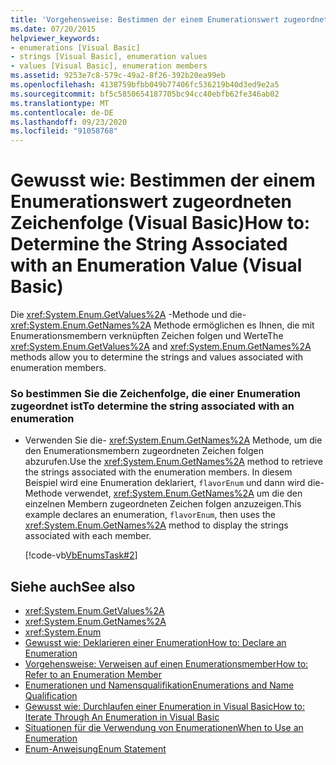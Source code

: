 ```yaml
---
title: 'Vorgehensweise: Bestimmen der einem Enumerationswert zugeordnete Zeichenfolge'
ms.date: 07/20/2015
helpviewer_keywords:
- enumerations [Visual Basic]
- strings [Visual Basic], enumeration values
- values [Visual Basic], enumeration members
ms.assetid: 9253e7c8-579c-49a2-8f26-392b20ea99eb
ms.openlocfilehash: 4138759bfbb049b77406fc536219b40d3ed9e2a5
ms.sourcegitcommit: bf5c5850654187705bc94cc40ebfb62fe346ab02
ms.translationtype: MT
ms.contentlocale: de-DE
ms.lasthandoff: 09/23/2020
ms.locfileid: "91058768"
---
```

# <a name="how-to-determine-the-string-associated-with-an-enumeration-value-visual-basic"></a><span data-ttu-id="d98de-102">Gewusst wie: Bestimmen der einem Enumerationswert zugeordneten Zeichenfolge (Visual Basic)</span><span class="sxs-lookup"><span data-stu-id="d98de-102">How to: Determine the String Associated with an Enumeration Value (Visual Basic)</span></span>

<span data-ttu-id="d98de-103">Die <xref:System.Enum.GetValues%2A> -Methode und die- <xref:System.Enum.GetNames%2A> Methode ermöglichen es Ihnen, die mit Enumerationsmembern verknüpften Zeichen folgen und Werte</span><span class="sxs-lookup"><span data-stu-id="d98de-103">The <xref:System.Enum.GetValues%2A> and <xref:System.Enum.GetNames%2A> methods allow you to determine the strings and values associated with enumeration members.</span></span>  
  
### <a name="to-determine-the-string-associated-with-an-enumeration"></a><span data-ttu-id="d98de-104">So bestimmen Sie die Zeichenfolge, die einer Enumeration zugeordnet ist</span><span class="sxs-lookup"><span data-stu-id="d98de-104">To determine the string associated with an enumeration</span></span>  
  
- <span data-ttu-id="d98de-105">Verwenden Sie die- <xref:System.Enum.GetNames%2A> Methode, um die den Enumerationsmembern zugeordneten Zeichen folgen abzurufen.</span><span class="sxs-lookup"><span data-stu-id="d98de-105">Use the <xref:System.Enum.GetNames%2A> method to retrieve the strings associated with the enumeration members.</span></span> <span data-ttu-id="d98de-106">In diesem Beispiel wird eine Enumeration deklariert, `flavorEnum` und dann wird die-Methode verwendet, <xref:System.Enum.GetNames%2A> um die den einzelnen Membern zugeordneten Zeichen folgen anzuzeigen.</span><span class="sxs-lookup"><span data-stu-id="d98de-106">This example declares an enumeration, `flavorEnum`, then uses the <xref:System.Enum.GetNames%2A> method to display the strings associated with each member.</span></span>  
  
     [!code-vb[VbEnumsTask#2](~/samples/snippets/visualbasic/VS_Snippets_VBCSharp/VbEnumsTask/VB/Class2.vb#2)]  
  
## <a name="see-also"></a><span data-ttu-id="d98de-107">Siehe auch</span><span class="sxs-lookup"><span data-stu-id="d98de-107">See also</span></span>

- <xref:System.Enum.GetValues%2A>
- <xref:System.Enum.GetNames%2A>
- <xref:System.Enum>
- [<span data-ttu-id="d98de-108">Gewusst wie: Deklarieren einer Enumeration</span><span class="sxs-lookup"><span data-stu-id="d98de-108">How to: Declare an Enumeration</span></span>](how-to-declare-enumerations.md)
- [<span data-ttu-id="d98de-109">Vorgehensweise: Verweisen auf einen Enumerationsmember</span><span class="sxs-lookup"><span data-stu-id="d98de-109">How to: Refer to an Enumeration Member</span></span>](how-to-refer-to-an-enumeration-member.md)
- [<span data-ttu-id="d98de-110">Enumerationen und Namensqualifikation</span><span class="sxs-lookup"><span data-stu-id="d98de-110">Enumerations and Name Qualification</span></span>](enumerations-and-name-qualification.md)
- [<span data-ttu-id="d98de-111">Gewusst wie: Durchlaufen einer Enumeration in Visual Basic</span><span class="sxs-lookup"><span data-stu-id="d98de-111">How to: Iterate Through An Enumeration in Visual Basic</span></span>](how-to-iterate-through-an-enumeration.md)
- [<span data-ttu-id="d98de-112">Situationen für die Verwendung von Enumerationen</span><span class="sxs-lookup"><span data-stu-id="d98de-112">When to Use an Enumeration</span></span>](when-to-use-an-enumeration.md)
- [<span data-ttu-id="d98de-113">Enum-Anweisung</span><span class="sxs-lookup"><span data-stu-id="d98de-113">Enum Statement</span></span>](../../../language-reference/statements/enum-statement.md)
